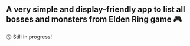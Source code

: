 ## A very simple and display-friendly app to list all bosses and monsters from Elden Ring game 🎮

🕓 Still in progress!

